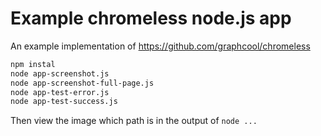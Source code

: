 # Example chromeless node.js app

An example implementation of https://github.com/graphcool/chromeless

```bash
npm instal
node app-screenshot.js
node app-screenshot-full-page.js
node app-test-error.js
node app-test-success.js
```

Then view the image which path is in the output of `node ...` 
